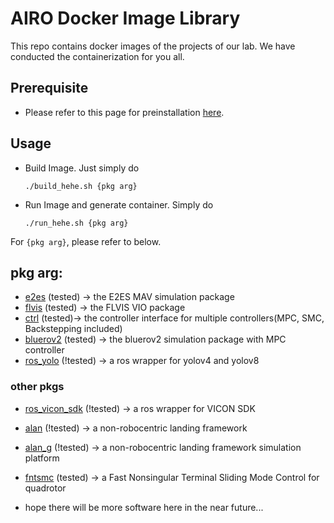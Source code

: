 # AIRO Docker Image Library
This repo contains docker images of the projects of our lab. We have conducted the containerization for you all. 

## Prerequisite
- Please refer to this page for preinstallation [here](https://github.com/HKPolyU-UAV/docker_practice).

## Usage
- Build Image. Just simply do 

    ```./build_hehe.sh {pkg arg}```
- Run Image and generate container. Simply do 
    
    ```./run_hehe.sh {pkg arg}``` 

For ```{pkg arg}```, please refer to below.

## pkg arg:
- [e2es](https://github.com/HKPolyU-UAV/E2ES) (tested) -> the E2ES MAV simulation package
- [flvis](https://github.com/HKPolyU-UAV/FLVIS) (tested) -> the FLVIS VIO package
- [ctrl](https://github.com/HKPolyU-UAV/airo_control_interface) (tested)-> the controller interface for multiple controllers(MPC, SMC, Backstepping included)
- [bluerov2](https://github.com/HKPolyU-UAV/bluerov2) (tested) -> the bluerov2 simulation package with MPC controller
- [ros_yolo](https://github.com/HKPolyU-UAV/yolo_ros_plugin) (!tested) -> a ros wrapper for yolov4 and yolov8


### other pkgs
- [ros_vicon_sdk](!tested) (!tested) -> a ros wrapper for VICON SDK
- [alan](!tested) (!tested) -> a non-robocentric landing framework
- [alan_g](!tested) (!tested) -> a non-robocentric landing framework simulation platform
- [fntsmc](https://github.com/HKPolyU-UAV/fntsmc) (tested) -> a Fast Nonsingular Terminal Sliding Mode Control for quadrotor

- hope there will be more software here in the near future...